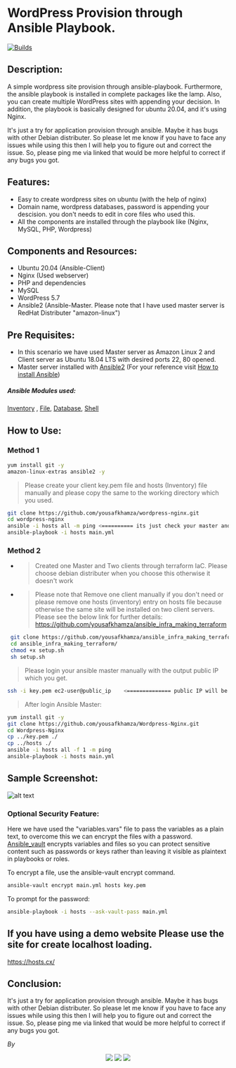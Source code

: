 # WordPress Provision through Ansible Playbook.
[![Builds](https://travis-ci.org/joemccann/dillinger.svg?branch=master)](https://travis-ci.org/joemccann/dillinger)
## Description:
A simple wordpress site provision through ansible-playbook. Furthermore, the ansible playbook is installed in complete packages like the lamp. Also, you can create multiple WordPress sites with appending your decision. In addition, the playbook is basically designed for ubuntu 20.04, and it's using Nginx. 

It's just a try for application provision through ansible. Maybe it has bugs with other Debian distributer. So please let me know if you have to face any issues while using this then I will help you to figure out and correct the issue. So, please ping me via linked that would be more helpful to correct if any bugs you got.

## Features:
- Easy to create wordpress sites on ubuntu (with the help of nginx)
- Domain name, wordpress databases, password is appending your descision. you don't needs to edit in core files who used this.
- All the components are installed through the playbook like (Nginx, MySQL, PHP, Wordpress)

## Components and Resources:
- Ubuntu 20.04 (Ansible-Client)
- Nginx (Used webserver)
- PHP and dependencies
- MySQL
- WordPress 5.7 
- Ansible2 (Ansible-Master. Please note that I have used master server is RedHat Distributer "amazon-linux") 

## Pre Requisites:
- In this scenario we have used Master server as Amazon Linux 2 and Client  server as Ubuntu 18.04 LTS with desired ports 22, 80 opened. 
- Master server installed with [Ansible2](https://docs.ansible.com/ansible/2.3/index.html) (For your reference visit [How to install Ansible](https://docs.ansible.com/ansible/latest/installation_guide/intro_installation.html))
##### Ansible Modules used:
[Inventory](https://docs.ansible.com/ansible/2.3/intro_inventory.html) , [File](https://docs.ansible.com/ansible/2.3/list_of_files_modules.html), [Database](https://docs.ansible.com/ansible/2.3/list_of_database_modules.html), [Shell](https://docs.ansible.com/ansible/latest/collections/ansible/builtin/shell_module.html)

## How to Use:
### Method 1
```sh
yum install git -y
amazon-linux-extras ansible2 -y
```
> Please create your client key.pem file and hosts (Inventory) file manually and please copy the same to the working directory which you used. 
```sh
git clone https://github.com/yousafkhamza/wordpress-nginx.git
cd wordpress-nginx
ansible -i hosts all -m ping <========== its just check your master and client connection with your inventory file which you copied or create manually.
ansible-playbook -i hosts main.yml
```

### Method 2
- > Created one Master and Two clients through terraform IaC. Please choose debian distributer when you choose this otherwise it doesn't work 
- > Please note that Remove one client manually if you don't need or please remove one hosts (inventory) entry on hosts file because otherwise the same site will be installed on two client servers. Please see the below link for further details: https://github.com/yousafkhamza/ansible_infra_making_terraform
```sh
 git clone https://github.com/yousafkhamza/ansible_infra_making_terraform.git
 cd ansible_infra_making_terraform/
 chmod +x setup.sh
 sh setup.sh
```
> Please login your ansible master manually with the output public IP which you get.
```sh
ssh -i key.pem ec2-user@public_ip    <============== public IP will be printed after create the script
```
> After login Ansible Master:
```sh
yum install git -y
git clone https://github.com/yousafkhamza/Wordpress-Nginx.git
cd Wordpress-Nginx
cp ../key.pem ./
cp ../hosts ./
ansible -i hosts all -f 1 -m ping
ansible-playbook -i hosts main.yml
```

## Sample Screenshot: 
![alt text](https://i.ibb.co/LvZC0nB/sample.png)

### Optional Security Feature:

Here we have used the "variables.vars" file to pass the variables as a plain text, to overcome this we can encrypt the files with a password. [Ansible_vault](https://docs.ansible.com/ansible/latest/user_guide/vault.html) encrypts variables and files so you can protect sensitive content such as passwords or keys rather than leaving it visible as plaintext in playbooks or roles.

To encrypt a file, use the ansible-vault encrypt command.
```sh
ansible-vault encrypt main.yml hosts key.pem
```
To prompt for the password:
```sh
ansible-playbook -i hosts --ask-vault-pass main.yml
```

## If you have using a demo website Please use the site for create localhost loading.
https://hosts.cx/

## Conclusion: 
It's just a try for application provision through ansible. Maybe it has bugs with other Debian distributer. So please let me know if you have to face any issues while using this then I will help you to figure out and correct the issue. So, please ping me via linked that would be more helpful to correct if any bugs you got.

_By_

<p align="center">
<a href="mailto:yousaf.k.hamza@gmail.com"><img src="https://img.shields.io/badge/-yousaf.k.hamza@gmail.com-D14836?style=flat&logo=Gmail&logoColor=white"/></a>
<a href="https://www.linkedin.com/in/yousafkhamza"><img src="https://img.shields.io/badge/-Linkedin-blue"/></a>
<a href="https://techbit-new.blogspot.com/"><img src="https://img.shields.io/badge/-Blogger-orange"/></a>
